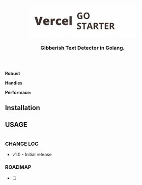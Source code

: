 <p align="center">
  <a href="https://github.com/kevincobain2000/go-vercel-template">
    <img alt="go-vercel-template" src="logo.png" width="360">
  </a>
</p>

<h3 align="center">Gibberish Text Detector in Golang.</h3>

<p align="center">

  <br>

  <br>

</p>

**Robust**

**Handles**

**Performace:**


## Installation



## USAGE

```go

```


### CHANGE LOG

- v1.0 - Initial release

### ROADMAP

- [ ]